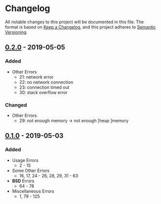 <!-- markdownlint-disable MD024 MD007 -->

# Changelog #

All notable changes to this project will be documented in this file.
The format is based on [Keep a Changelog](https://keepachangelog.com/en/1.0.0/),
and this project adheres to [Semantic Versioning](https://semver.org/spec/v2.0.0.html).

## [0.2.0] - 2019-05-05 ##

### Added ###

* Other Errors
	* 21: network error
	* 22: no network connection
	* 23: connection timed out
	* 30: stack overflow error

### Changed ###

* Other Errors
	* 29: not enough memory -> not enough [heap ]memory

[0.2.0]: https://speziil.github.io/commoncodes/v/0.2.0.html

## [0.1.0] - 2019-05-03 ##

### Added ###

* Usage Errors
	* 2 - 15
* Some Other Errors
	* 16, 17, 24 - 26, 28, 29, 31 - 63
* **BSD** Errors
	* 64 - 78
* Miscellaneous Errors
	* 1, 79 - 125

[0.1.0]: https://speziil.github.io/commoncodes/v/0.1.0.html
